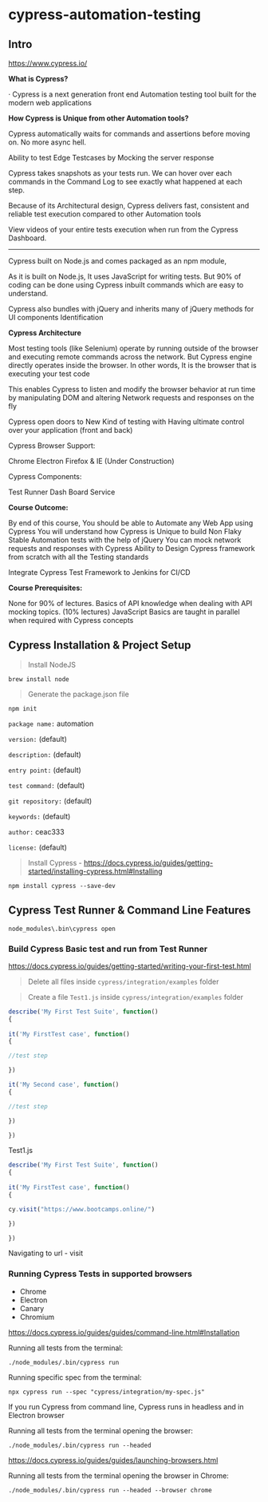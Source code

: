 # cypress-automation-testing

## Intro

https://www.cypress.io/

**What is Cypress?**

· Cypress is a next generation front end Automation testing tool built for the modern web applications

**How Cypress is Unique from other Automation tools?**

Cypress automatically waits for commands and assertions before moving on. No more async hell.

Ability to test Edge Testcases by Mocking the server response

Cypress takes snapshots as your tests run. We can hover over each commands in the Command Log to see exactly what happened at each step.

Because of its Architectural design, Cypress delivers fast, consistent and reliable test execution compared to other Automation tools

View videos of your entire tests execution when run from the Cypress Dashboard.

*******************************************************************************************

Cypress built on Node.js and comes packaged as an npm module,

As it is built on Node.js, It uses JavaScript for writing tests. But 90% of coding can be done using Cypress inbuilt commands which are easy to understand.

Cypress also bundles with jQuery and inherits many of jQuery methods for UI components Identification

**Cypress Architecture**

Most testing tools (like Selenium) operate by running outside of the browser and executing remote commands across the network. But Cypress engine directly operates inside the browser. In other words, It is the browser that is executing your test code

This enables Cypress to listen and modify the browser behavior at run time by manipulating DOM and altering Network requests and responses on the fly

Cypress open doors to New Kind of testing with Having ultimate control over your application (front and back)



Cypress Browser Support:


Chrome
Electron
Firefox & IE (Under Construction)


Cypress Components:

Test Runner
Dash Board Service



**Course Outcome:**

By end of this course, You should be able to Automate any Web App using Cypress
You will understand how Cypress is Unique to build Non Flaky Stable Automation tests with the help of jQuery
You can mock network requests and responses with Cypress
Ability to Design Cypress framework from scratch with all the Testing standards

Integrate Cypress Test Framework to Jenkins for CI/CD




**Course Prerequisites:**

None for 90% of lectures.
Basics of API knowledge when dealing with API mocking topics. (10% lectures)
JavaScript Basics are taught in parallel when required with Cypress concepts

## Cypress Installation & Project Setup

> Install NodeJS

```
brew install node
```

> Generate the package.json file

```
npm init
```

`package name:` automation

`version:` (default)

`description:` (default)

`entry point:` (default)

`test command:` (default)

`git repository:` (default)

`keywords:` (default)

`author:` ceac333

`license:` (default)

> Install Cypress - https://docs.cypress.io/guides/getting-started/installing-cypress.html#Installing

```
npm install cypress --save-dev
```

## Cypress Test Runner & Command Line Features

```
node_modules\.bin\cypress open
```

### Build Cypress Basic test and run from Test Runner

https://docs.cypress.io/guides/getting-started/writing-your-first-test.html

> Delete all files inside `cypress/integration/examples` folder

> Create a file `Test1.js` inside `cypress/integration/examples` folder

```js
describe('My First Test Suite', function() 
{
 
it('My FirstTest case', function() 
{

//test step

})

it('My Second case', function() 
{

//test step

})

})
```

Test1.js
```js
describe('My First Test Suite', function() 
{
 
it('My FirstTest case', function() 
{

cy.visit("https://www.bootcamps.online/")

})

})
```

Navigating to url - visit

### Running Cypress Tests in supported browsers

- Chrome
- Electron
- Canary
- Chromium

https://docs.cypress.io/guides/guides/command-line.html#Installation

Running all tests from the terminal:

```
./node_modules/.bin/cypress run
```

Running specific spec from the terminal:

```
npx cypress run --spec "cypress/integration/my-spec.js"
```

If you run Cypress from command line, Cypress runs in headless and in Electron browser 

Running all tests from the terminal opening the browser:

```
./node_modules/.bin/cypress run --headed
```

https://docs.cypress.io/guides/guides/launching-browsers.html

Running all tests from the terminal opening the browser in Chrome:

```
./node_modules/.bin/cypress run --headed --browser chrome
```
